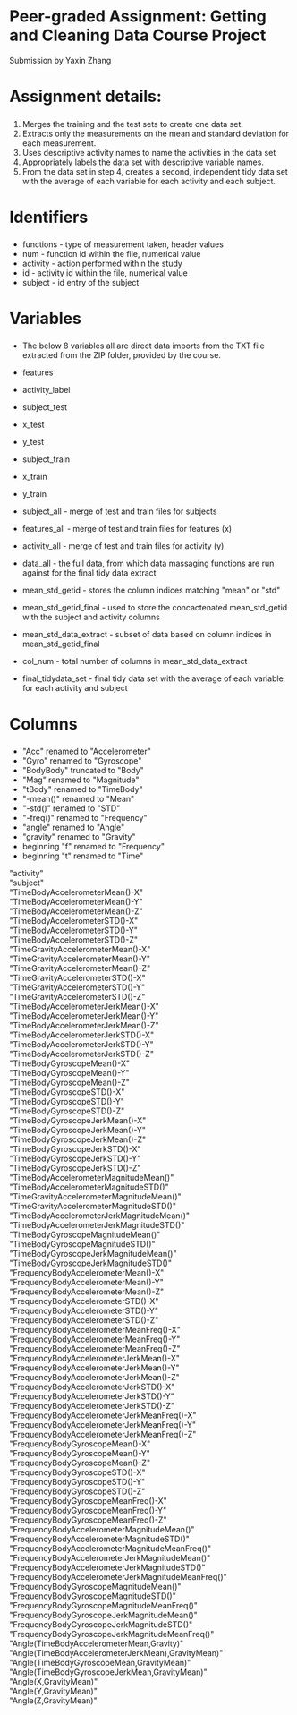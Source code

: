 # Peer-graded Assignment: Getting and Cleaning Data Course Project
Submission by Yaxin Zhang


# Assignment details:
#####
1. Merges the training and the test sets to create one data set.
2. Extracts only the measurements on the mean and standard deviation for each measurement. 
3. Uses descriptive activity names to name the activities in the data set
4. Appropriately labels the data set with descriptive variable names. 
5. From the data set in step 4, creates a second, independent tidy data set with the average of each variable for each activity and each subject.
#####


###
# Identifiers
###
* functions - type of measurement taken, header values
* num - function id within the file, numerical value
* activity - action performed within the study
* id - activity id within the file, numerical value
* subject - id entry of the subject


###
# Variables
###
* The below 8 variables all are direct data imports from the TXT file extracted from the ZIP folder, provided by the course. 
* features
* activity_label 
* subject_test 
* x_test 
* y_test 
* subject_train 
* x_train 
* y_train 


* subject_all - merge of test and train files for subjects
* features_all - merge of test and train files for features (x)
* activity_all - merge of test and train files for activity (y)
* data_all - the full data, from which data massaging functions are run against for the final tidy data extract


* mean_std_getid - stores the column indices matching "mean" or "std" 
* mean_std_getid_final - used to store the concactenated mean_std_getid with the subject and activity columns
* mean_std_data_extract - subset of data based on column indices in mean_std_getid_final


* col_num - total number of columns in mean_std_data_extract
* final_tidydata_set - final tidy data set with the average of each variable for each activity and subject


###
# Columns
###
* "Acc" renamed to "Accelerometer"
* "Gyro" renamed to "Gyroscope"
* "BodyBody" truncated to "Body"
* "Mag" renamed to "Magnitude"
* "tBody" renamed to "TimeBody"
* "-mean()" renamed to "Mean"
* "-std()" renamed to "STD"
* "-freq()" renamed to "Frequency"
* "angle" renamed to "Angle"
* "gravity" renamed to "Gravity"
* beginning "f" renamed to "Frequency"
* beginning "t" renamed to "Time"

"activity"                                          
"subject"                                          
"TimeBodyAccelerometerMean()-X"                     
"TimeBodyAccelerometerMean()-Y"                    
"TimeBodyAccelerometerMean()-Z"                     
"TimeBodyAccelerometerSTD()-X"                     
"TimeBodyAccelerometerSTD()-Y"                      
"TimeBodyAccelerometerSTD()-Z"                     
"TimeGravityAccelerometerMean()-X"                  
"TimeGravityAccelerometerMean()-Y"                 
"TimeGravityAccelerometerMean()-Z"                  
"TimeGravityAccelerometerSTD()-X"                  
"TimeGravityAccelerometerSTD()-Y"                   
"TimeGravityAccelerometerSTD()-Z"                  
"TimeBodyAccelerometerJerkMean()-X"                 
"TimeBodyAccelerometerJerkMean()-Y"                
"TimeBodyAccelerometerJerkMean()-Z"                 
"TimeBodyAccelerometerJerkSTD()-X"                 
"TimeBodyAccelerometerJerkSTD()-Y"                  
"TimeBodyAccelerometerJerkSTD()-Z"                 
"TimeBodyGyroscopeMean()-X"                         
"TimeBodyGyroscopeMean()-Y"                        
"TimeBodyGyroscopeMean()-Z"                         
"TimeBodyGyroscopeSTD()-X"                         
"TimeBodyGyroscopeSTD()-Y"                          
"TimeBodyGyroscopeSTD()-Z"                         
"TimeBodyGyroscopeJerkMean()-X"                     
"TimeBodyGyroscopeJerkMean()-Y"                    
"TimeBodyGyroscopeJerkMean()-Z"                     
"TimeBodyGyroscopeJerkSTD()-X"                     
"TimeBodyGyroscopeJerkSTD()-Y"                      
"TimeBodyGyroscopeJerkSTD()-Z"                     
"TimeBodyAccelerometerMagnitudeMean()"              
"TimeBodyAccelerometerMagnitudeSTD()"              
"TimeGravityAccelerometerMagnitudeMean()"           
"TimeGravityAccelerometerMagnitudeSTD()"           
"TimeBodyAccelerometerJerkMagnitudeMean()"          
"TimeBodyAccelerometerJerkMagnitudeSTD()"          
"TimeBodyGyroscopeMagnitudeMean()"                  
"TimeBodyGyroscopeMagnitudeSTD()"                  
"TimeBodyGyroscopeJerkMagnitudeMean()"              
"TimeBodyGyroscopeJerkMagnitudeSTD()"              
"FrequencyBodyAccelerometerMean()-X"                
"FrequencyBodyAccelerometerMean()-Y"               
"FrequencyBodyAccelerometerMean()-Z"                
"FrequencyBodyAccelerometerSTD()-X"                
"FrequencyBodyAccelerometerSTD()-Y"                
"FrequencyBodyAccelerometerSTD()-Z"                
"FrequencyBodyAccelerometerMeanFreq()-X"            
"FrequencyBodyAccelerometerMeanFreq()-Y"           
"FrequencyBodyAccelerometerMeanFreq()-Z"            
"FrequencyBodyAccelerometerJerkMean()-X"           
"FrequencyBodyAccelerometerJerkMean()-Y"            
"FrequencyBodyAccelerometerJerkMean()-Z"           
"FrequencyBodyAccelerometerJerkSTD()-X"             
"FrequencyBodyAccelerometerJerkSTD()-Y"            
"FrequencyBodyAccelerometerJerkSTD()-Z"             
"FrequencyBodyAccelerometerJerkMeanFreq()-X"       
"FrequencyBodyAccelerometerJerkMeanFreq()-Y"       
"FrequencyBodyAccelerometerJerkMeanFreq()-Z"       
"FrequencyBodyGyroscopeMean()-X"                    
"FrequencyBodyGyroscopeMean()-Y"                   
"FrequencyBodyGyroscopeMean()-Z"                    
"FrequencyBodyGyroscopeSTD()-X"                    
"FrequencyBodyGyroscopeSTD()-Y"                     
"FrequencyBodyGyroscopeSTD()-Z"                    
"FrequencyBodyGyroscopeMeanFreq()-X"                
"FrequencyBodyGyroscopeMeanFreq()-Y"               
"FrequencyBodyGyroscopeMeanFreq()-Z"                
"FrequencyBodyAccelerometerMagnitudeMean()"        
"FrequencyBodyAccelerometerMagnitudeSTD()"          
"FrequencyBodyAccelerometerMagnitudeMeanFreq()"    
"FrequencyBodyAccelerometerJerkMagnitudeMean()"     
"FrequencyBodyAccelerometerJerkMagnitudeSTD()"     
"FrequencyBodyAccelerometerJerkMagnitudeMeanFreq()" 
"FrequencyBodyGyroscopeMagnitudeMean()"            
"FrequencyBodyGyroscopeMagnitudeSTD()"              
"FrequencyBodyGyroscopeMagnitudeMeanFreq()"        
"FrequencyBodyGyroscopeJerkMagnitudeMean()"         
"FrequencyBodyGyroscopeJerkMagnitudeSTD()"         
"FrequencyBodyGyroscopeJerkMagnitudeMeanFreq()"     
"Angle(TimeBodyAccelerometerMean,Gravity)"         
"Angle(TimeBodyAccelerometerJerkMean),GravityMean)" 
"Angle(TimeBodyGyroscopeMean,GravityMean)"         
"Angle(TimeBodyGyroscopeJerkMean,GravityMean)"      
"Angle(X,GravityMean)"                             
"Angle(Y,GravityMean)"                              
"Angle(Z,GravityMean)"  
